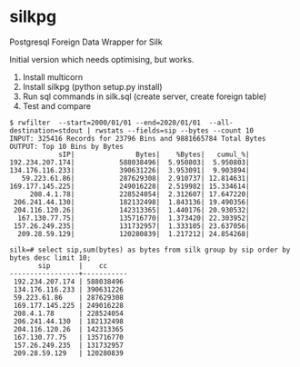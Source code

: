 silkpg
======

Postgresql Foreign Data Wrapper for Silk

Initial version which needs optimising, but works.  

1) Install multicorn
2) Install silkpg (python setup.py install)
3) Run sql commands in silk.sql (create server, create foreign table)
4) Test and compare
```
$ rwfilter  --start=2000/01/01 --end=2020/01/01  --all-destination=stdout | rwstats --fields=sip --bytes --count 10
INPUT: 325416 Records for 23796 Bins and 9881665784 Total Bytes
OUTPUT: Top 10 Bins by Bytes
            sIP|               Bytes|    %Bytes|   cumul_%|
192.234.207.174|           588038496|  5.950803|  5.950803|
134.176.116.233|           390631226|  3.953091|  9.903894|
   59.223.61.86|           287629308|  2.910737| 12.814631|
169.177.145.225|           249016228|  2.519982| 15.334614|
     208.4.1.78|           228524054|  2.312607| 17.647220|
 206.241.44.130|           182132498|  1.843136| 19.490356|
 204.116.120.26|           142313365|  1.440176| 20.930532|
  167.130.77.75|           135716770|  1.373420| 22.303952|
 157.26.249.235|           131732957|  1.333105| 23.637056|
  209.28.59.129|           120280839|  1.217212| 24.854268|
```

```
silk=# select sip,sum(bytes) as bytes from silk group by sip order by bytes desc limit 10; 
       sip       |    cc     
-----------------+-----------
 192.234.207.174 | 588038496
 134.176.116.233 | 390631226
 59.223.61.86    | 287629308
 169.177.145.225 | 249016228
 208.4.1.78      | 228524054
 206.241.44.130  | 182132498
 204.116.120.26  | 142313365
 167.130.77.75   | 135716770
 157.26.249.235  | 131732957
 209.28.59.129   | 120280839

```
